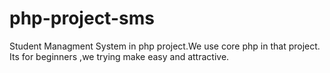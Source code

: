 # php-project-sms
Student Managment System in php project.We use core php in that project.
Its for beginners ,we trying make easy and attractive.

